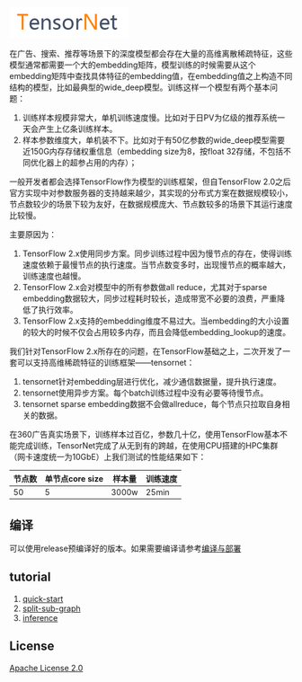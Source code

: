 ![TensorNet](doc/logo.png)

在广告、搜索、推荐等场景下的深度模型都会存在大量的高维离散稀疏特征，这些模型通常都需要一个大的embedding矩阵，模型训练的时候需要从这个embedding矩阵中查找具体特征的embedding值，在embedding值之上构造不同结构的模型，比如最典型的wide_deep模型。训练这样一个模型有两个基本问题：

1. 训练样本规模非常大，单机训练速度慢。比如对于日PV为亿级的推荐系统一天会产生上亿条训练样本。
2. 样本参数维度大，单机装不下。比如对于有50亿参数的wide_deep模型需要近150G内存存储权重信息（embedding size为8，按float 32存储，不包括不同优化器上的超参占用的内存）；

一般开发者都会选择TensorFlow作为模型的训练框架，但自TensorFlow 2.0之后官方实现中对参数服务器的支持越来越少，其实现的分布式方案在数据规模较小，节点数较少的场景下较为友好，在数据规模庞大、节点数较多的场景下其运行速度比较慢。

主要原因为：

1. TensorFlow 2.x使用同步方案。同步训练过程中因为慢节点的存在，使得训练速度依赖于最慢节点的执行速度。当节点数变多时，出现慢节点的概率越大，训练速度也越慢。
2. TensorFlow 2.x会对模型中的所有参数做all reduce，尤其对于sparse embedding数据较大，同步过程耗时较长，造成带宽不必要的浪费，严重降低了执行效率。
3. TensorFlow 2.x支持的embedding维度不易过大。当embedding的大小设置的较大的时候不仅会占用较多内存，而且会降低embedding_lookup的速度。


我们针对TensorFlow 2.x所存在的问题，在TensorFlow基础之上，二次开发了一套可以支持高维稀疏特征的训练框架——tensornet：

1. tensornet针对embedding层进行优化，减少通信数据量，提升执行速度。
2. tensornet使用异步方案。每个batch训练过程中没有必要等待慢节点。
3. tensornet sparse embedding数据不会做allreduce，每个节点只拉取自身相关的数据。


在360广告真实场景下，训练样本过百亿，参数几十亿，使用TensorFlow基本不能完成训练，TensorNet完成了从无到有的跨越，在使用CPU搭建的HPC集群（网卡速度统一为10GbE）上我们测试的性能结果如下：

| 节点数 | 单节点core size | 样本量 | 训练速度 |
| ------ | --------------- | ------ | -------- |
| 50     | 5               | 3000w  | 25min    |

## 编译

可以使用release预编译好的版本。如果需要编译请参考[编译与部署](doc/compile_deploy.md)

## tutorial

1. [quick-start](doc/tutorial/01-quick-start.md)
2. [split-sub-graph](doc/tutorial/01-quick-start.md)
3. [inference](doc/tutorial/01-quick-start.md)


## License

[Apache License 2.0](LICENSE)
